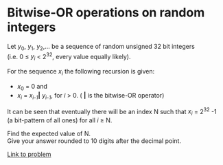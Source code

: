 # Bitwise-OR operations on random integers

<p>Let <var>y</var><sub>0</sub>, <var>y</var><sub>1</sub>, <var>y</var><sub>2</sub>,... be a sequence of random unsigned 32 bit integers<br />
(i.e. 0 ≤ <var>y<sub>i</sub></var> &lt; 2<sup>32</sup>, every value equally likely).</p>
<p>For the sequence <var>x<sub>i</sub></var> the following recursion is given:<br /></p><ul><li><var>x</var><sub>0</sub> = 0 and</li>
<li><var>x<sub>i</sub></var> = <var>x</var><sub><var>i</var>-<i>1</i></sub><b>|</b> <var>y</var><sub><var>i</var>-<i>1</i></sub>, for <var>i</var> &gt; 0. ( <b>|</b> is the bitwise-OR operator)</li>
</ul><p>It can be seen that eventually there will be an index N such that <var>x<sub>i</sub></var> = 2<sup>32</sup> -1 (a bit-pattern of all ones) for all <var>i</var> ≥ N.</p>

<p>Find the expected value of N. <br />
Give your answer rounded to 10 digits after the decimal point.</p>

[Link to problem](https://projecteuler.net/problem=323)
